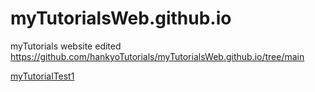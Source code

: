 # myTutorialsWeb.github.io
myTutorials website edited
https://github.com/hankyoTutorials/myTutorialsWeb.github.io/tree/main



<a href="https://raw.githubusercontent.com/hankyoTutorials/myTutorialsWeb.github.io/main/myTutorial1">myTutorialTest1</a>

